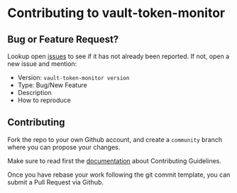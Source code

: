 # Contributing to vault-token-monitor

## Bug or Feature Request?

Lookup open [issues](https://github.com/vdbulcke/vault-token-monitor/issues) to see if it has not already been reported. If not, open a new issue and mention: 

* Version: `vault-token-monitor version` 
* Type: Bug/New Feature
* Description
* How to reproduce

## Contributing

Fork the repo to your own Github account, and create a `community` branch where you can propose your changes. 

Make sure to read first the [documentation](https://vdbulcke.github.io/vault-token-monitor/contributing/git/) about Contributing Guidelines. 

Once you have rebase your work following the git commit template, you can submit a Pull Request via Github. 